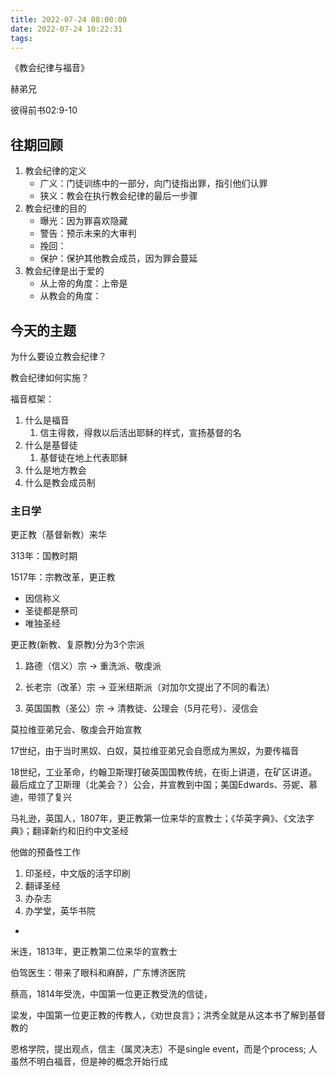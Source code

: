 ```yaml
---
title: 2022-07-24 08:00:00
date: 2022-07-24 10:22:31
tags:
---
```


《教会纪律与福音》

赫弟兄

彼得前书02:9-10

## 往期回顾

1. 教会纪律的定义
   - 广义：门徒训练中的一部分，向门徒指出罪，指引他们认罪
   - 狭义：教会在执行教会纪律的最后一步骤
2. 教会纪律的目的
   - 曝光：因为罪喜欢隐藏
   - 警告：预示未来的大审判
   - 挽回：
   - 保护：保护其他教会成员，因为罪会蔓延
3. 教会纪律是出于爱的
   - 从上帝的角度：上帝是
   - 从教会的角度：

## 今天的主题

为什么要设立教会纪律？

教会纪律如何实施？



福音框架：

1. 什么是福音
   1. 信主得救，得救以后活出耶稣的样式，宣扬基督的名
2. 什么是基督徒
   1. 基督徒在地上代表耶稣
3. 什么是地方教会
4. 什么是教会成员制







### 主日学

更正教（基督新教）来华

313年：国教时期

1517年：宗教改革，更正教

- 因信称义
- 圣徒都是祭司
- 唯独圣经

更正教(新教、复原教)分为3个宗派

1. 路德（信义）宗 -> 重洗派、敬虔派

2. 长老宗（改革）宗 -> 亚米纽斯派（对加尔文提出了不同的看法）

3. 英国国教（圣公）宗 -> 清教徒、公理会（5月花号）、浸信会



莫拉维亚弟兄会、敬虔会开始宣教

17世纪，由于当时黑奴、白奴，莫拉维亚弟兄会自愿成为黑奴，为要传福音

18世纪，工业革命，约翰卫斯理打破英国国教传统，在街上讲道，在矿区讲道。最后成立了卫斯理（北美会？）公会，并宣教到中国；美国Edwards、芬妮、慕迪，带领了复兴

马礼逊，英国人，1807年，更正教第一位来华的宣教士；《华英字典》、《文法字典》；翻译新约和旧约中文圣经

他做的预备性工作

1. 印圣经，中文版的活字印刷
2. 翻译圣经
3. 办杂志
4. 办学堂，英华书院

- 

米连，1813年，更正教第二位来华的宣教士

伯驾医生：带来了眼科和麻醉，广东博济医院

蔡高，1814年受洗，中国第一位更正教受洗的信徒，

梁发，中国第一位更正教的传教人，《劝世良言》；洪秀全就是从这本书了解到基督教的



恩格学院，提出观点，信主（属灵决志）不是single event，而是个process; 人虽然不明白福音，但是神的概念开始行成





